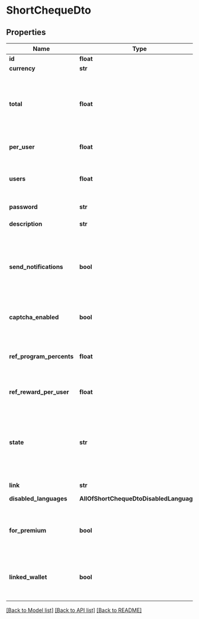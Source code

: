 # ShortChequeDto

## Properties
Name | Type | Description | Notes
------------ | ------------- | ------------- | -------------
**id** | **float** | Cheque ID | 
**currency** | **str** |  | 
**total** | **float** | Total amount of cheque (this amount is charged from balance) | 
**per_user** | **float** | Amount of cheque per user | 
**users** | **float** | Number of users that can activate your cheque | 
**password** | **str** | Cheque password | 
**description** | **str** | Cheque description | 
**send_notifications** | **bool** | send notifications about cheque activation to application cheque webhook or not | 
**captcha_enabled** | **bool** | enable / disable cheque captcha | 
**ref_program_percents** | **float** | percentage of cheque that rewarded for referral program | 
**ref_reward_per_user** | **float** | amount of referral user reward | 
**state** | **str** | Active - cheque created and has unclaimed activations. Completed - cheque totally activated. | 
**link** | **str** |  | 
**disabled_languages** | **AllOfShortChequeDtoDisabledLanguages** | Disable languages | 
**for_premium** | **bool** | Only users with Telegram Premium can activate this cheque | 
**linked_wallet** | **bool** | Only users with connected wallets can activate this cheque | 

[[Back to Model list]](../README.md#documentation-for-models) [[Back to API list]](../README.md#documentation-for-api-endpoints) [[Back to README]](../README.md)

